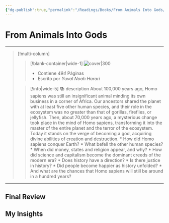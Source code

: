 ```yaml
---
{"dg-publish":true,"permalink":"/Readings/Books/From Animals Into Gods/","title":"From Animals Into Gods","tags":["Book"],"created":"2023-09-25T17:47:40.403-05:00","updated":"2023-09-25T17:48:17.200-05:00"}
---
```



# From Animals Into Gods
- - -
> [!multi-column]
> 
> > [!blank-container|wide-1]
> >  ![cover|300]()
> >- Contiene *494* Páginas
> >- Escrito por *Yuval Noah Harari*
> 
> > [!info|wide-5] 📚 description
> > About 100,000 years ago, Homo sapiens was still an insignificant animal minding its own business in a corner of Africa. Our ancestors shared the planet with at least five other human species, and their role in the ecosystem was no greater than that of gorillas, fireflies, or jellyfish. Then, about 70,000 years ago, a mysterious change took place in the mind of Homo sapiens, transforming it into the master of the entire planet and the terror of the ecosystem. Today it stands on the verge of becoming a god, acquiring divine abilities of creation and destruction. * How did Homo sapiens conquer Earth? * What befell the other human species? * When did money, states and religion appear, and why? * How did science and capitalism become the dominant creeds of the modern era? * Does history have a direction? * Is there justice in history? * Did people become happier as history unfolded? * And what are the chances that Homo sapiens will still be around in a hundred years?
> 

- - -

## Final Review

## My Insights